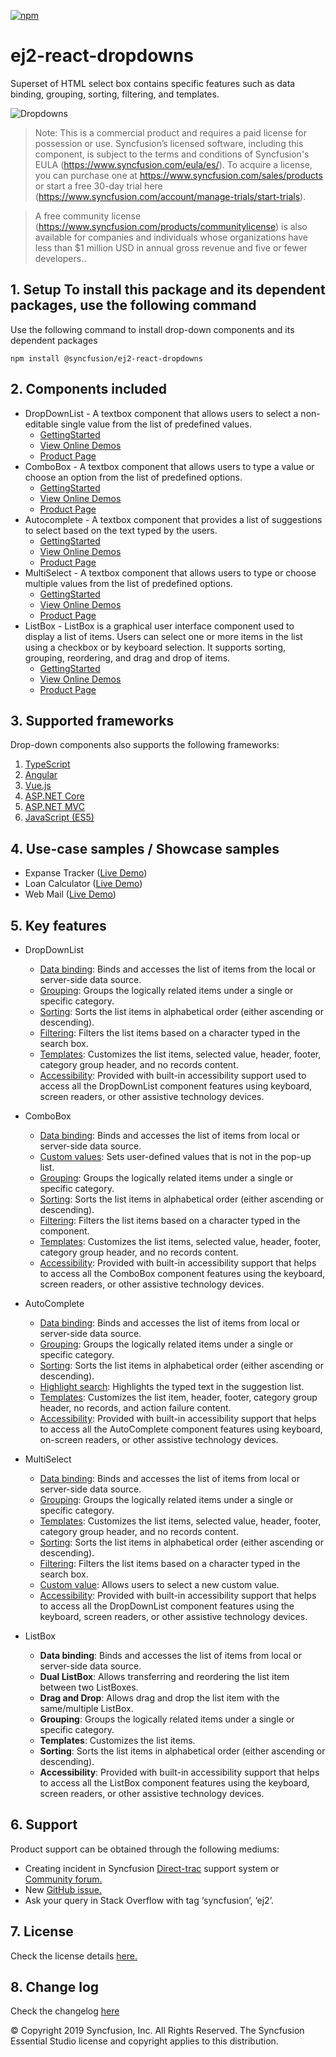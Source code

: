 [![npm](http://ej2.syncfusion.com/github-badges?package=@syncfusion/ej2-react-dropdowns)](https://www.npmjs.com/package/@syncfusion/ej2-react-dropdowns)

# ej2-react-dropdowns

Superset of HTML select box contains specific features such as data binding, grouping, sorting, filtering, and templates.

![Dropdowns](https://ej2.syncfusion.com/products/images/dropdowns/readme.gif)

>Note: This is a commercial product and requires a paid license for possession or use. Syncfusion’s licensed software, including this component, is subject to the terms and conditions of Syncfusion's EULA (https://www.syncfusion.com/eula/es/). To acquire a license, you can purchase one at https://www.syncfusion.com/sales/products or start a free 30-day trial here (https://www.syncfusion.com/account/manage-trials/start-trials).

>A free community license (https://www.syncfusion.com/products/communitylicense) is also available for companies and individuals whose organizations have less than $1 million USD in annual gross revenue and five or fewer developers..

## 1. Setup To install this package and its dependent packages, use the following command

Use the following command to install drop-down components and its dependent packages

```
npm install @syncfusion/ej2-react-dropdowns
```

## 2. Components included

* DropDownList - A textbox component that allows users to select a non-editable single value from the list of predefined values.
    * [GettingStarted](https://ej2.syncfusion.com/react/documentation/drop-down-list/getting-started)
    * [View Online Demos](https://ej2.syncfusion.com/react/demos/#/material/drop-down-list/default)
    * [Product Page](https://www.syncfusion.com/products/react/dropdownlist)
* ComboBox - A textbox component that allows users to type a value or choose an option from the list of predefined options.
    * [GettingStarted](https://ej2.syncfusion.com/react/documentation/combo-box/getting-started)
    * [View Online Demos](https://ej2.syncfusion.com/react/demos/#/material/combo-box/default)
    * [Product Page](https://www.syncfusion.com/products/react/combobox)
* Autocomplete - A textbox component that provides a list of suggestions to select based on the text typed by the users.
    * [GettingStarted](https://ej2.syncfusion.com/react/documentation/auto-complete/getting-started)
    * [View Online Demos](https://ej2.syncfusion.com/react/demos/#/material/auto-complete/default)
    * [Product Page](https://www.syncfusion.com/products/react/autocomplete)
* MultiSelect - A textbox component that allows users to type or choose multiple values from the list of predefined options.
    * [GettingStarted](https://ej2.syncfusion.com/react/documentation/multi-select/getting-started)
    * [View Online Demos](https://ej2.syncfusion.com/react/demos/#/material/multi-select/default)
    * [Product Page](https://www.syncfusion.com/products/react/multiselect)
* ListBox - ListBox is a graphical user interface component used to display a list of items. Users can select one or more items in the list using a checkbox or by keyboard selection. It supports sorting, grouping, reordering, and drag and drop of items.
    * [GettingStarted](https://ej2.syncfusion.com/react/documentation/list-box/getting-started)
    * [View Online Demos](https://ej2.syncfusion.com/react/demos/#/material/list-box/default)
    * [Product Page](https://www.syncfusion.com/products/react/listbox)

## 3. Supported frameworks

Drop-down components also supports the following frameworks:
1.	[TypeScript](https://ej2.syncfusion.com/demos/#/material)
2.	[Angular](https://ej2.syncfusion.com/angular/demos/#/material)
3.	[Vue.js](https://ej2.syncfusion.com/vue/demos/#/material)
4.	[ASP.NET Core](https://ej2.syncfusion.com/aspnetcore/)
5.	[ASP.NET MVC](https://ej2.syncfusion.com/aspnetcore/)
6.	[JavaScript (ES5)](https://ej2.syncfusion.com/javascript/demos/#/material)

## 4. Use-case samples / Showcase samples

* Expanse Tracker ([Live Demo](https://ej2.syncfusion.com/showcase/typescript/expensetracker/?utm_source=npm&utm_campaign=dropdown#/dashboard))
* Loan Calculator ([Live Demo](https://ej2.syncfusion.com/showcase/typescript/loancalculator/?utm_source=npm&utm_campaign=dropdwonlist#/default))
* Web Mail ([Live Demo](https://ej2.syncfusion.com/showcase/typescript/webmail/#/home))

## 5. Key features
* DropDownList
    * [Data binding](https://ej2.syncfusion.com/react/demos/#/material/drop-down-list/data-binding): Binds and accesses the list of items from the local or server-side data source.
    * [Grouping](https://ej2.syncfusion.com/react/demos/#/material/drop-down-list/grouping-icon): Groups the logically related items under a single or specific category.
    * [Sorting](https://ej2.syncfusion.com/react/documentation/api/drop-down-list#sortorder): Sorts the list items in alphabetical order (either ascending or descending).
    * [Filtering](https://ej2.syncfusion.com/react/demos/#/material/drop-down-list/filtering): Filters the list items based on a character typed in the search box.
    * [Templates](https://ej2.syncfusion.com/react/demos/#/material/drop-down-list/template): Customizes the list items, selected value, header, footer, category group header, and no records content.
    * [Accessibility](https://ej2.syncfusion.com/react/documentation/drop-down-list/accessibility): Provided with built-in accessibility support used to access all the DropDownList component features using keyboard, screen readers, or other assistive technology devices.


* ComboBox
    * [Data binding](https://ej2.syncfusion.com/react/demos/#/material/combo-box/data-binding): Binds and accesses the list of items from local or server-side data source.
    * [Custom values](https://ej2.syncfusion.com/react/demos/#/material/combo-box/custom-value): Sets user-defined values that is not in the pop-up list.
    * [Grouping](https://ej2.syncfusion.com/react/demos/#/material/combo-box/grouping-icon): Groups the logically related items under a single or specific category.
    * [Sorting](https://ej2.syncfusion.com/react/documentation/api/combo-box#sortorder): Sorts the list items in alphabetical order (either ascending or descending).
    * [Filtering](https://ej2.syncfusion.com/react/demos/#/material/combo-box/filtering): Filters the list items based on a character typed in the component.
    * [Templates](https://ej2.syncfusion.com/react/demos/#/material/combo-box/template): Customizes the list items, selected value, header, footer, category group header, and no records content.
    * [Accessibility](https://ej2.syncfusion.com/react/documentation/combo-box/accessibility): Provided with built-in accessibility support that helps to access all the ComboBox component features using the keyboard, screen readers, or other assistive technology devices.


* AutoComplete
    * [Data binding](https://ej2.syncfusion.com/react/demos/#/material/auto-complete/data-binding): Binds and accesses the list of items from local or server-side data source.
    * [Grouping](https://ej2.syncfusion.com/react/demos/#/material/auto-complete/grouping-icon): Groups the logically related items under a single or specific category.
    * [Sorting](https://ej2.syncfusion.com/react/documentation/api/auto-complete#sortorder): Sorts the list items in alphabetical order (either ascending or descending).
    * [Highlight search](https://ej2.syncfusion.com/react/demos/#/material/auto-complete/highlight): Highlights the typed text in the suggestion list.
    * [Templates](https://ej2.syncfusion.com/react/demos/#/material/auto-complete/template): Customizes the list item, header, footer, category group header, no records, and action failure content.
    * [Accessibility](https://ej2.syncfusion.com/react/documentation/auto-complete/accessibility): Provided with built-in accessibility support that helps to access all the AutoComplete component features using keyboard, on-screen readers, or other assistive technology devices.


* MultiSelect
    * [Data binding](https://ej2.syncfusion.com/react/demos/#/material/multi-select/data-binding): Binds and accesses the list of items from local or server-side data source.
    * [Grouping](https://ej2.syncfusion.com/react/demos/#/material/multi-select/grouping): Groups the logically related items under a single or specific category.
    * [Templates](https://ej2.syncfusion.com/react/demos/#/material/multi-select/template): Customizes the list items, selected value, header, footer, category group header, and     no records content.
    * [Sorting](https://ej2.syncfusion.com/react/documentation/api/multi-select#sortorder): Sorts the list items in alphabetical order (either ascending or descending).
    * [Filtering](https://ej2.syncfusion.com/react/demos/#/material/multi-select/filtering): Filters the list items based on a character typed in the search box.
    * [Custom value](https://ej2.syncfusion.com/react/demos/#/material/multi-select/custom-value): Allows users to select a new custom value.
    * [Accessibility](https://ej2.syncfusion.com/react/documentation/multi-select/accessibility): Provided with built-in accessibility support that helps to access all the      DropDownList component features using the keyboard, screen readers, or other assistive technology devices.

* ListBox
    * **Data binding**: Binds and accesses the list of items from local or server-side data source.
    * **Dual ListBox**: Allows transferring and reordering the list item between two ListBoxes.
    * **Drag and Drop**: Allows drag and drop the list item with the same/multiple ListBox.
    * **Grouping**: Groups the logically related items under a single or specific category.
    * **Templates**: Customizes the list items.
    * **Sorting**: Sorts the list items in alphabetical order (either ascending or descending).
    * **Accessibility**: Provided with built-in accessibility support that helps to access all the ListBox component features using the keyboard, screen readers, or other assistive technology devices.

## 6. Support
Product support can be obtained through the following mediums:
* Creating incident in Syncfusion [Direct-trac](https://www.syncfusion.com/support/directtrac/incidents?utm_source=npm&utm_campaign=dropdwon) support system or [Community forum.](https://www.syncfusion.com/forums/essential-js2?utm_source=npm&utm_campaign=dropdwon)
* New [GitHub issue.](https://github.com/syncfusion/ej2-react-ui-components/issues/new)
* Ask your query in Stack Overflow with tag ‘syncfusion’, ‘ej2’.

 
## 7. License 
Check the license details [here.](https://github.com/syncfusion/ej2/blob/master/license?utm_source=npm&utm_campaign=dropdown)

## 8. Change log 
 Check the changelog [here](https://github.com/syncfusion/ej2-react-ui-components/blob/master/components/dropdowns/CHANGELOG.md)

© Copyright 2019 Syncfusion, Inc. All Rights Reserved. The Syncfusion Essential Studio license and copyright applies to this distribution.
